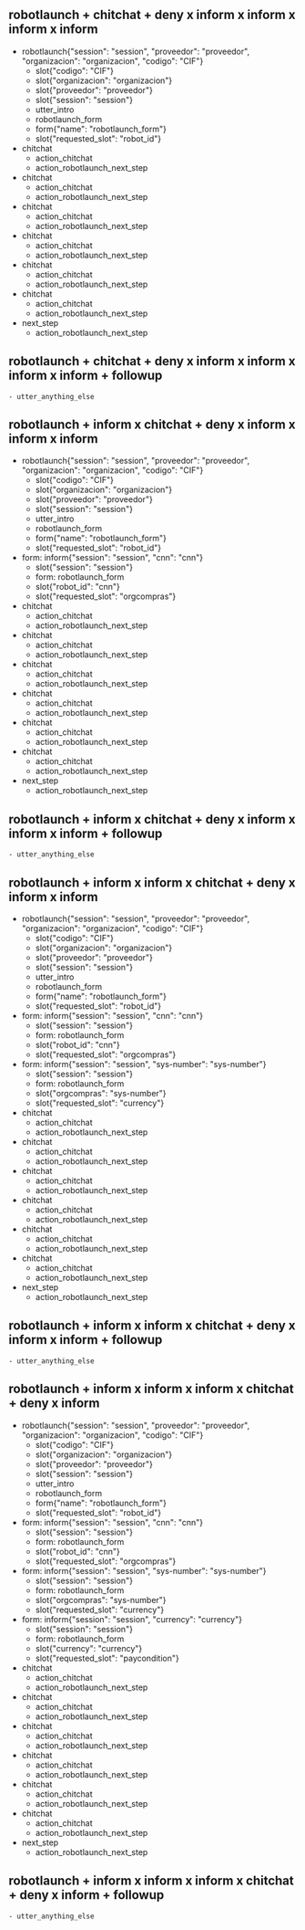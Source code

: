 ## robotlaunch + chitchat + deny x inform x inform x inform x inform
* robotlaunch{"session": "session", "proveedor": "proveedor", "organizacion": "organizacion", "codigo": "CIF"}
    - slot{"codigo": "CIF"}
    - slot{"organizacion": "organizacion"}
    - slot{"proveedor": "proveedor"}
    - slot{"session": "session"}
    - utter_intro
    - robotlaunch_form
    - form{"name": "robotlaunch_form"}
    - slot{"requested_slot": "robot_id"}
* chitchat
    - action_chitchat
    - action_robotlaunch_next_step
* chitchat
    - action_chitchat
    - action_robotlaunch_next_step
* chitchat
    - action_chitchat
    - action_robotlaunch_next_step
* chitchat
    - action_chitchat
    - action_robotlaunch_next_step
* chitchat
    - action_chitchat
    - action_robotlaunch_next_step
* chitchat
    - action_chitchat
    - action_robotlaunch_next_step
* next_step
    - action_robotlaunch_next_step

## robotlaunch + chitchat + deny x inform x inform x inform x inform + followup
    - utter_anything_else

## robotlaunch + inform x chitchat + deny x inform x inform x inform
* robotlaunch{"session": "session", "proveedor": "proveedor", "organizacion": "organizacion", "codigo": "CIF"}
    - slot{"codigo": "CIF"}
    - slot{"organizacion": "organizacion"}
    - slot{"proveedor": "proveedor"}
    - slot{"session": "session"}
    - utter_intro
    - robotlaunch_form
    - form{"name": "robotlaunch_form"}
    - slot{"requested_slot": "robot_id"}
* form: inform{"session": "session", "cnn": "cnn"}
    - slot{"session": "session"}
    - form: robotlaunch_form
    - slot{"robot_id": "cnn"}
    - slot{"requested_slot": "orgcompras"}
* chitchat
    - action_chitchat
    - action_robotlaunch_next_step
* chitchat
    - action_chitchat
    - action_robotlaunch_next_step
* chitchat
    - action_chitchat
    - action_robotlaunch_next_step
* chitchat
    - action_chitchat
    - action_robotlaunch_next_step
* chitchat
    - action_chitchat
    - action_robotlaunch_next_step
* chitchat
    - action_chitchat
    - action_robotlaunch_next_step
* next_step
    - action_robotlaunch_next_step

## robotlaunch + inform x chitchat + deny x inform x inform x inform + followup
    - utter_anything_else

## robotlaunch + inform  x inform x chitchat + deny x inform x inform
* robotlaunch{"session": "session", "proveedor": "proveedor", "organizacion": "organizacion", "codigo": "CIF"}
    - slot{"codigo": "CIF"}
    - slot{"organizacion": "organizacion"}
    - slot{"proveedor": "proveedor"}
    - slot{"session": "session"}
    - utter_intro
    - robotlaunch_form
    - form{"name": "robotlaunch_form"}
    - slot{"requested_slot": "robot_id"}
* form: inform{"session": "session", "cnn": "cnn"}
    - slot{"session": "session"}
    - form: robotlaunch_form
    - slot{"robot_id": "cnn"}
    - slot{"requested_slot": "orgcompras"}
* form: inform{"session": "session", "sys-number": "sys-number"}
    - slot{"session": "session"}
    - form: robotlaunch_form
    - slot{"orgcompras": "sys-number"}
    - slot{"requested_slot": "currency"}
* chitchat
    - action_chitchat
    - action_robotlaunch_next_step
* chitchat
    - action_chitchat
    - action_robotlaunch_next_step
* chitchat
    - action_chitchat
    - action_robotlaunch_next_step
* chitchat
    - action_chitchat
    - action_robotlaunch_next_step
* chitchat
    - action_chitchat
    - action_robotlaunch_next_step
* chitchat
    - action_chitchat
    - action_robotlaunch_next_step
* next_step
    - action_robotlaunch_next_step

## robotlaunch + inform  x inform x chitchat + deny x inform x inform + followup
    - utter_anything_else

## robotlaunch + inform x inform x inform x chitchat + deny x inform
* robotlaunch{"session": "session", "proveedor": "proveedor", "organizacion": "organizacion", "codigo": "CIF"}
    - slot{"codigo": "CIF"}
    - slot{"organizacion": "organizacion"}
    - slot{"proveedor": "proveedor"}
    - slot{"session": "session"}
    - utter_intro
    - robotlaunch_form
    - form{"name": "robotlaunch_form"}
    - slot{"requested_slot": "robot_id"}
* form: inform{"session": "session", "cnn": "cnn"}
    - slot{"session": "session"}
    - form: robotlaunch_form
    - slot{"robot_id": "cnn"}
    - slot{"requested_slot": "orgcompras"}
* form: inform{"session": "session", "sys-number": "sys-number"}
    - slot{"session": "session"}
    - form: robotlaunch_form
    - slot{"orgcompras": "sys-number"}
    - slot{"requested_slot": "currency"}
* form: inform{"session": "session", "currency": "currency"}
    - slot{"session": "session"}
    - form: robotlaunch_form
    - slot{"currency": "currency"}
    - slot{"requested_slot": "paycondition"}
* chitchat
    - action_chitchat
    - action_robotlaunch_next_step
* chitchat
    - action_chitchat
    - action_robotlaunch_next_step
* chitchat
    - action_chitchat
    - action_robotlaunch_next_step
* chitchat
    - action_chitchat
    - action_robotlaunch_next_step
* chitchat
    - action_chitchat
    - action_robotlaunch_next_step
* chitchat
    - action_chitchat
    - action_robotlaunch_next_step
* next_step
    - action_robotlaunch_next_step

## robotlaunch + inform x inform x inform x chitchat + deny x inform + followup
    - utter_anything_else

